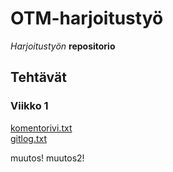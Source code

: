 # OTM-harjoitustyö

_Harjoitustyön_ **repositorio**

## Tehtävät

### Viikko 1

[komentorivi.txt](https://github.com/nakkekakke/otm-harjoitustyo/blob/master/laskarit/viikko1/komentorivi.txt)<br>
[gitlog.txt](https://github.com/nakkekakke/otm-harjoitustyo/blob/master/laskarit/viikko1/gitlog.txt)

muutos! muutos2!
